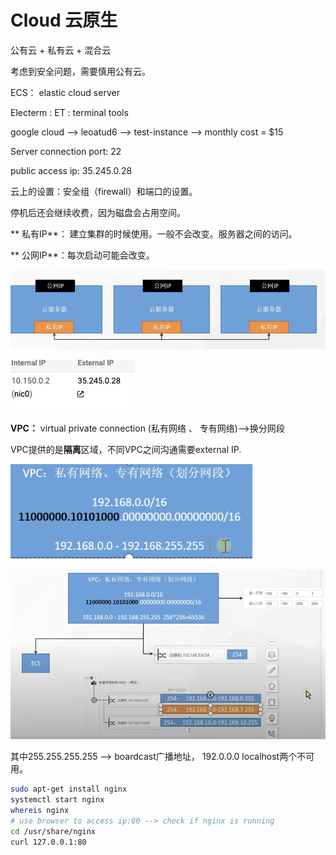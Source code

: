 # Cloud 云原生

 公有云 + 私有云 + 混合云

 考虑到安全问题，需要慎用公有云。

  ECS： elastic cloud server

  Electerm : ET : terminal tools



 google cloud --> leoatud6 --> test-instance --> monthly cost = $15

 Server connection port: 22

 public access ip: 35.245.0.28  

 云上的设置：安全组（firewall）和端口的设置。 

 停机后还会继续收费，因为磁盘会占用空间。

** 私有IP**： 建立集群的时候使用。一般不会改变。服务器之间的访问。

** 公网IP**：每次启动可能会改变。

![](<../.gitbook/assets/image (348).png>)

![](<../.gitbook/assets/image (347).png>)

**VPC：** virtual private connection (私有网络 、 专有网络)-->换分网段

 VPC提供的是**隔离**区域，不同VPC之间沟通需要external IP.

![ 后面是代表不变的，如果是24，那就只有256台机器。](<../.gitbook/assets/image (349).png>)

![](<../.gitbook/assets/image (350).png>)

 其中255.255.255.255 --> boardcast广播地址， 192.0.0.0 localhost两个不可用。

```bash
sudo apt-get install nginx
systemctl start nginx
whereis nginx
# use browser to access ip:80 --> check if nginx is running
cd /usr/share/nginx
curl 127.0.0.1:80






```



